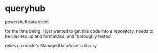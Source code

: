 # queryhub
powershell data client


for the time being, i just wanted to get this code into a repository. needs to be cleaned up and formalized, and thoroughly tested

relies on oracle's ManagedDataAccess library
